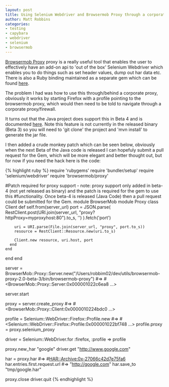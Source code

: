 ```yaml
---
layout: post
title: Using Selenium Webdriver and Browsermob Proxy through a corporate proxy
author: Matt Robbins 
categories:
- testing 
- capybara 
- webdriver 
- selenium 
- browsermob 
---
```


[Browsermob Proxy](http://opensource.webmetrics.com/browsermob-proxy/) proxy is a really useful tool that enables the user to effectively have an add-on api to 'out of the box' Selenium Webdriver which enables you to do things such as set header values, dump out har data etc.  There is also a Ruby binding maintained as a separate gem which can be found [here](https://github.com/jarib/browsermob-proxy-rb).

The problem I had was how to use this through/behind a corporate proxy, obviously it works by starting Firefox with a profile pointing to the browsermob proxy, which would then need to be told to navigate through a corporate proxy/firewall.

It turns out that the Java project does support this in Beta 4 and is documented [here](https://github.com/webmetrics/browsermob-proxy). Note this feature is not currently in the released binary (Beta 3) so you will need to 'git clone' the project and 'mvn install' to generate the jar file.

I then added a crude monkey patch which can be seen below, obviously when the next Beta of the Java code is released I can hopefuly submit a pull request for the Gem, which will be more elegant and better thought out, but for now if you need the hack here is the code:


{% highlight ruby %}
require 'rubygems'
require 'bundler/setup'
require 'selenium/webdriver'
require 'browsermob/proxy'

#Patch required for proxy support - note: proxy support only added in beta-4 (not yet released as binary) and the patch is required for the gem to use this
#functionality.  Once beta-4 is released (Java Code) then a pull request could be submitted for the Gem.
module BrowserMob
  module Proxy
    class Client
      def self.from(server_url)
        port = JSON.parse(
          RestClient.post(URI.join(server_url, "proxy?httpProxy=myproxyhost:80").to_s, '')
        ).fetch('port')

        uri = URI.parse(File.join(server_url, "proxy", port.to_s))
        resource = RestClient::Resource.new(uri.to_s)

        Client.new resource, uri.host, port
      end
    end
  end
end

server = BrowserMob::Proxy::Server.new("/Users/robbim02/dev/utils/browsermob-proxy-2.0-beta-3/bin/browsermob-proxy") #=> #<BrowserMob::Proxy::Server:0x000001022c6ea8 ...>

server.start

proxy = server.create_proxy #=> #<BrowserMob::Proxy::Client:0x0000010224bdc0 ...>

profile = Selenium::WebDriver::Firefox::Profile.new #=> #<Selenium::WebDriver::Firefox::Profile:0x000001022bf748 ...>
profile.proxy = proxy.selenium_proxy

driver = Selenium::WebDriver.for :firefox, :profile => profile

proxy.new_har "google"
driver.get "http://www.google.com"

har = proxy.har #=> #<HAR::Archive:0x-27066c42d7e75fa6>
har.entries.first.request.url #=> "http://google.com"
har.save_to "tmp/google.har"

proxy.close
driver.quit
{% endhighlight %}
